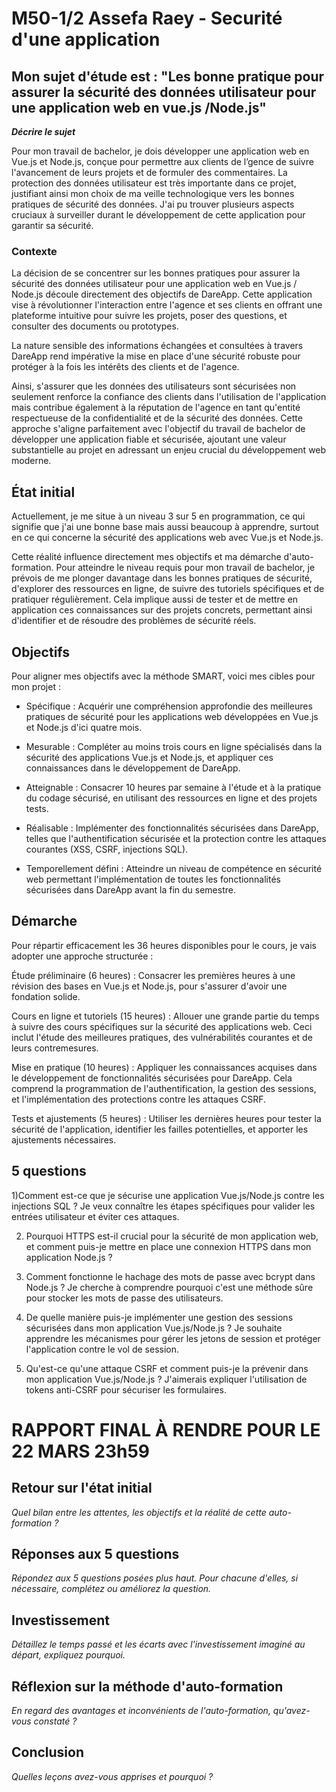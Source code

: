 # M50-1/2 Assefa Raey - Securité d'une application



## Mon sujet d'étude est : "Les bonne pratique pour assurer la sécurité des données utilisateur pour une application web en vue.js /Node.js"


**_Décrire le sujet_**

Pour mon travail de bachelor, je dois développer une application web en Vue.js et Node.js, conçue pour permettre aux clients de l’gence de suivre l'avancement de leurs projets et de formuler des commentaires. La protection des données utilisateur est très importante dans ce projet, justifiant ainsi mon choix de ma veille technologique vers les bonnes pratiques de sécurité des données. 
J'ai pu trouver plusieurs aspects cruciaux à surveiller durant le développement de cette application pour garantir sa sécurité.



### Contexte

La décision de se concentrer sur les bonnes pratiques pour assurer la sécurité des données utilisateur pour une application web en Vue.js / Node.js découle directement des objectifs de DareApp. Cette application vise à révolutionner l'interaction entre l'agence et ses clients en offrant une plateforme intuitive pour suivre les projets, poser des questions, et consulter des documents ou prototypes. 

La nature sensible des informations échangées et consultées à travers DareApp rend impérative la mise en place d'une sécurité robuste pour protéger à la fois les intérêts des clients et de l'agence. 

Ainsi, s'assurer que les données des utilisateurs sont sécurisées non seulement renforce la confiance des clients dans l'utilisation de l'application mais contribue également à la réputation de l'agence en tant qu'entité respectueuse de la confidentialité et de la sécurité des données. 
Cette approche s'aligne parfaitement avec l'objectif du travail de bachelor de développer une application fiable et sécurisée, ajoutant une valeur substantielle au projet en adressant un enjeu crucial du développement web moderne.



## État initial

Actuellement, je me situe à un niveau 3 sur 5 en programmation, ce qui signifie que j'ai une bonne base mais aussi beaucoup à apprendre, surtout en ce qui concerne la sécurité des applications web avec Vue.js et Node.js. 

Cette réalité influence directement mes objectifs et ma démarche d'auto-formation. Pour atteindre le niveau requis pour mon travail de bachelor, je prévois de me plonger davantage dans les bonnes pratiques de sécurité, d'explorer des ressources en ligne, de suivre des tutoriels spécifiques et de pratiquer régulièrement. 
Cela implique aussi de tester et de mettre en application ces connaissances sur des projets concrets, permettant ainsi d'identifier et de résoudre des problèmes de sécurité réels.



## Objectifs

Pour aligner mes objectifs avec la méthode SMART, voici mes cibles pour mon projet :

- Spécifique : Acquérir une compréhension approfondie des meilleures pratiques de sécurité pour les applications web développées en Vue.js et Node.js d'ici quatre mois.

- Mesurable : Compléter au moins trois cours en ligne spécialisés dans la sécurité des applications Vue.js et Node.js, et appliquer ces connaissances dans le développement de DareApp.

- Atteignable : Consacrer 10 heures par semaine à l'étude et à la pratique du codage sécurisé, en utilisant des ressources en ligne et des projets tests.

- Réalisable : Implémenter des fonctionnalités sécurisées dans DareApp, telles que l'authentification sécurisée et la protection contre les attaques courantes (XSS, CSRF, injections SQL).

- Temporellement défini : Atteindre un niveau de compétence en sécurité web permettant l'implémentation de toutes les fonctionnalités sécurisées dans DareApp avant la fin du semestre.



## Démarche

Pour répartir efficacement les 36 heures disponibles pour le cours, je vais adopter une approche structurée :

Étude préliminaire (6 heures) : Consacrer les premières heures à une révision des bases en Vue.js et Node.js, pour s'assurer d'avoir une fondation solide.

Cours en ligne et tutoriels (15 heures) : Allouer une grande partie du temps à suivre des cours spécifiques sur la sécurité des applications web. Ceci inclut l'étude des meilleures pratiques, des vulnérabilités courantes et de leurs contremesures.

Mise en pratique (10 heures) : Appliquer les connaissances acquises dans le développement de fonctionnalités sécurisées pour DareApp. Cela comprend la programmation de l'authentification, la gestion des sessions, et l'implémentation des protections contre les attaques CSRF.

Tests et ajustements (5 heures) : Utiliser les dernières heures pour tester la sécurité de l'application, identifier les failles potentielles, et apporter les ajustements nécessaires.




## 5 questions


1)Comment est-ce que je sécurise une application Vue.js/Node.js contre les injections SQL ? Je veux connaître les étapes spécifiques pour valider les entrées utilisateur et éviter ces attaques.

2) Pourquoi HTTPS est-il crucial pour la sécurité de mon application web, et comment puis-je mettre en place une connexion HTTPS dans mon application Node.js ?

3) Comment fonctionne le hachage des mots de passe avec bcrypt dans Node.js ? Je cherche à comprendre pourquoi c'est une méthode sûre pour stocker les mots de passe des utilisateurs.

4) De quelle manière puis-je implémenter une gestion des sessions sécurisées dans mon application Vue.js/Node.js ? Je souhaite apprendre les mécanismes pour gérer les jetons de session et protéger l'application contre le vol de session.

5) Qu'est-ce qu'une attaque CSRF et comment puis-je la prévenir dans mon application Vue.js/Node.js ? J'aimerais expliquer l'utilisation de tokens anti-CSRF pour sécuriser les formulaires.




# RAPPORT FINAL À RENDRE POUR LE 22 MARS 23h59

## Retour sur l'état initial

_Quel bilan entre les attentes, les objectifs et la réalité de cette auto-formation ?_

## Réponses aux 5 questions

_Répondez aux 5 questions posées plus haut. Pour chacune d'elles, si nécessaire, complétez ou améliorez la question._

## Investissement

_Détaillez le temps passé et les écarts avec l'investissement imaginé au départ, expliquez pourquoi._

## Réflexion sur la méthode d'auto-formation

_En regard des avantages et inconvénients de l'auto-formation, qu'avez-vous constaté ?_

## Conclusion

_Quelles leçons avez-vous apprises et pourquoi ?_
